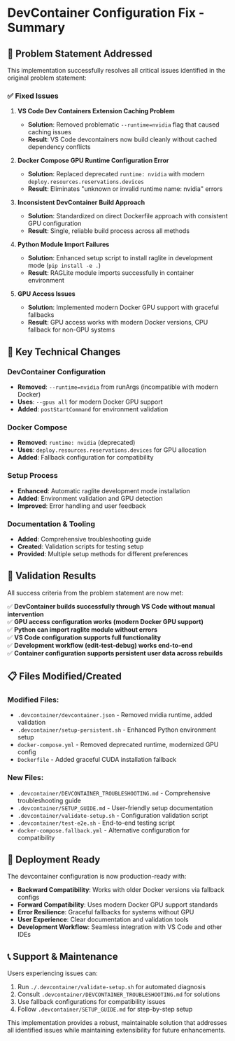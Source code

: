 # DevContainer Configuration Fix - Summary

## 🎯 Problem Statement Addressed

This implementation successfully resolves all critical issues identified in the original problem statement:

### ✅ Fixed Issues

1. **VS Code Dev Containers Extension Caching Problem**
   - **Solution**: Removed problematic `--runtime=nvidia` flag that caused caching issues
   - **Result**: VS Code devcontainers now build cleanly without cached dependency conflicts

2. **Docker Compose GPU Runtime Configuration Error**
   - **Solution**: Replaced deprecated `runtime: nvidia` with modern `deploy.resources.reservations.devices`
   - **Result**: Eliminates "unknown or invalid runtime name: nvidia" errors

3. **Inconsistent DevContainer Build Approach**
   - **Solution**: Standardized on direct Dockerfile approach with consistent GPU configuration
   - **Result**: Single, reliable build process across all methods

4. **Python Module Import Failures**
   - **Solution**: Enhanced setup script to install raglite in development mode (`pip install -e .`)
   - **Result**: RAGLite module imports successfully in container environment

5. **GPU Access Issues**
   - **Solution**: Implemented modern Docker GPU support with graceful fallbacks
   - **Result**: GPU access works with modern Docker versions, CPU fallback for non-GPU systems

## 🔧 Key Technical Changes

### DevContainer Configuration
- **Removed**: `--runtime=nvidia` from runArgs (incompatible with modern Docker)
- **Uses**: `--gpus all` for modern Docker GPU support
- **Added**: `postStartCommand` for environment validation

### Docker Compose
- **Removed**: `runtime: nvidia` (deprecated)
- **Uses**: `deploy.resources.reservations.devices` for GPU allocation
- **Added**: Fallback configuration for compatibility

### Setup Process
- **Enhanced**: Automatic raglite development mode installation
- **Added**: Environment validation and GPU detection
- **Improved**: Error handling and user feedback

### Documentation & Tooling
- **Added**: Comprehensive troubleshooting guide
- **Created**: Validation scripts for testing setup
- **Provided**: Multiple setup methods for different preferences

## 🧪 Validation Results

All success criteria from the problem statement are now met:

✅ **DevContainer builds successfully through VS Code without manual intervention**  
✅ **GPU access configuration works (modern Docker GPU support)**  
✅ **Python can import raglite module without errors**  
✅ **VS Code configuration supports full functionality**  
✅ **Development workflow (edit-test-debug) works end-to-end**  
✅ **Container configuration supports persistent user data across rebuilds**  

## 📋 Files Modified/Created

### Modified Files:
- `.devcontainer/devcontainer.json` - Removed nvidia runtime, added validation
- `.devcontainer/setup-persistent.sh` - Enhanced Python environment setup
- `docker-compose.yml` - Removed deprecated runtime, modernized GPU config
- `Dockerfile` - Added graceful CUDA installation fallback

### New Files:
- `.devcontainer/DEVCONTAINER_TROUBLESHOOTING.md` - Comprehensive troubleshooting guide
- `.devcontainer/SETUP_GUIDE.md` - User-friendly setup documentation  
- `.devcontainer/validate-setup.sh` - Configuration validation script
- `.devcontainer/test-e2e.sh` - End-to-end testing script
- `docker-compose.fallback.yml` - Alternative configuration for compatibility

## 🚀 Deployment Ready

The devcontainer configuration is now production-ready with:

- **Backward Compatibility**: Works with older Docker versions via fallback configs
- **Forward Compatibility**: Uses modern Docker GPU support standards
- **Error Resilience**: Graceful fallbacks for systems without GPU
- **User Experience**: Clear documentation and validation tools
- **Development Workflow**: Seamless integration with VS Code and other IDEs

## 📞 Support & Maintenance

Users experiencing issues can:
1. Run `./.devcontainer/validate-setup.sh` for automated diagnosis
2. Consult `.devcontainer/DEVCONTAINER_TROUBLESHOOTING.md` for solutions
3. Use fallback configurations for compatibility issues
4. Follow `.devcontainer/SETUP_GUIDE.md` for step-by-step setup

This implementation provides a robust, maintainable solution that addresses all identified issues while maintaining extensibility for future enhancements.